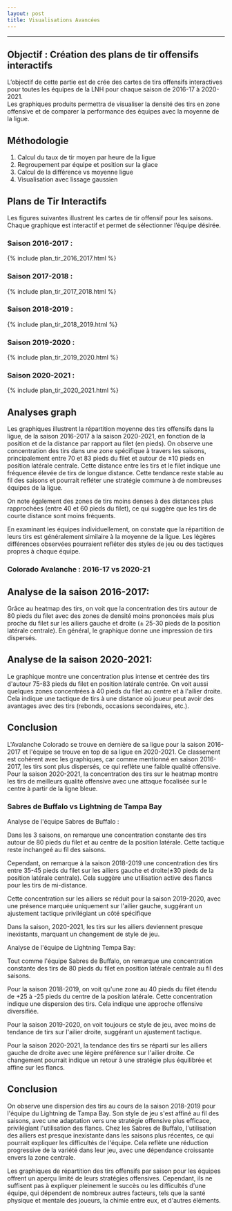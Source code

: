 ```yaml
---
layout: post
title: Visualisations Avancées
---
```


---
## Objectif  : Création des plans de tir offensifs interactifs

L’objectif de cette partie est de crée des cartes de tirs offensifs interactives pour toutes les équipes de la LNH pour chaque saison de 2016-17 à 2020-2021.  
Les graphiques produits permettra de visualiser la densité des tirs en zone offensive et de comparer la performance des équipes avec la moyenne de la ligue.

## Méthodologie

1. Calcul du taux de tir moyen par heure de la ligue
2. Regroupement par équipe et position sur la glace
3. Calcul de la différence vs moyenne ligue
4. Visualisation avec lissage gaussien

## Plans de Tir Interactifs
Les figures suivantes illustrent les cartes de tir offensif pour les saisons.  
Chaque graphique est interactif et permet de sélectionner l’équipe désirée.

### Saison 2016-2017 :
{% include plan_tir_2016_2017.html %}

### Saison 2017-2018 :
{% include plan_tir_2017_2018.html %}

### Saison 2018-2019 :
{% include plan_tir_2018_2019.html %}

### Saison 2019-2020 :
{% include plan_tir_2019_2020.html %}

### Saison 2020-2021 :
{% include plan_tir_2020_2021.html %}

## Analyses graph
Les graphiques illustrent la répartition moyenne des tirs offensifs dans la ligue, de la saison 2016-2017 à la saison 2020-2021, en fonction de la position et de la distance par rapport au filet (en pieds). On observe une concentration des tirs dans une zone spécifique à travers les saisons, principalement entre 70 et 83 pieds du filet et autour de ±10 pieds en position latérale centrale. Cette distance entre les tirs et le filet indique une fréquence élevée de tirs de longue distance. Cette tendance reste stable au fil des saisons et pourrait refléter une stratégie commune à de nombreuses équipes de la ligue.

On note également des zones de tirs moins denses à des distances plus rapprochées (entre 40 et 60 pieds du filet), ce qui suggère que les tirs de courte distance sont moins fréquents.

En examinant les équipes individuellement, on constate que la répartition de leurs tirs est généralement similaire à la moyenne de la ligue. Les légères différences observées pourraient refléter des styles de jeu ou des tactiques propres à chaque équipe.
### Colorado Avalanche : 2016-17 vs 2020-21

## Analyse de la saison 2016-2017:

 Grâce au heatmap des tirs, on voit que la concentration des tirs autour de 80 pieds du filet avec des zones de densité moins prononcées mais plus proche du filet sur les ailiers gauche et droite (± 25-30 pieds de la position latérale centrale). En général, le graphique donne une impression de tirs dispersés.

## Analyse de la saison 2020-2021:

Le graphique montre une concentration plus intense et centrée des tirs d'autour 75-83 pieds du filet en position latérale centrée. On voit aussi quelques zones concentrées à 40 pieds du filet au centre et à l'ailier droite. Cela indique une tactique de tirs à une distance où joueur peut avoir des avantages avec des tirs (rebonds, occasions secondaires, etc.). 

## Conclusion
L'Avalanche Colorado se trouve en dernière de sa ligue pour la saison 2016-2017 et l'équipe se trouve en top de sa ligue en 2020-2021. Ce classement est cohérent avec les graphiques, car comme mentionné en saison 2016-2017, les tirs sont plus dispersés, ce qui reflète une faible qualité offensive. Pour la saison 2020-2021, la concentration des tirs sur le heatmap montre les tirs de meilleurs qualité offensive avec une attaque focalisée sur le centre à partir de la ligne bleue.

### Sabres de Buffalo vs Lightning de Tampa Bay
Analyse de l'équipe Sabres de Buffalo :

Dans les 3 saisons, on remarque une concentration constante des tirs autour de 80 pieds du filet et au centre de la position latérale. Cette tactique reste inchangeé au fil des saisons. 

Cependant, on remarque à la saison 2018-2019 une concentration des tirs entre 35-45 pieds du filet sur les ailiers gauche et droite(±30 pieds de la position latérale centrale). Cela suggère une utilisation active des flancs pour les tirs de mi-distance.


Cette concentration sur les ailiers se réduit pour la saison 2019-2020, avec une présence marquée uniquement sur l'ailier gauche, suggérant un ajustement tactique privilégiant un côté spécifique


 Dans la saison, 2020-2021, les tirs sur les ailiers deviennent presque inexistants, marquant un changement de style de jeu.


 Analyse de l'équipe de Lightning Tempa Bay:

Tout comme l'équipe Sabres de Buffalo, on remarque une concentration constante des tirs de 80 pieds du filet en position latérale centrale au fil des saisons.

Pour la saison 2018-2019, on voit qu'une zone au 40 pieds du filet étendu de +25 à -25 pieds du centre de la position latérale. Cette concentration indique une dispersion des tirs. Cela indique une approche offensive diversifiée.

Pour la saison 2019-2020, on voit toujours ce style de jeu, avec moins de tendance de tirs sur l'ailier droite, suggérant un ajustement tactique.

Pour la saison 2020-2021, la tendance des tirs se réparti sur les ailiers gauche de droite avec une légère préférence sur l'ailier droite. Ce changement pourrait indique un retour à une stratégie plus équilibrée et affine sur les flancs. 

## Conclusion
On observe une dispersion des tirs au cours de la saison 2018-2019 pour l'équipe du Lightning de Tampa Bay. Son style de jeu s'est affiné au fil des saisons, avec une adaptation vers une stratégie offensive plus efficace, privilégiant l'utilisation des flancs. Chez les Sabres de Buffalo, l'utilisation des ailiers est presque inexistante dans les saisons plus récentes, ce qui pourrait expliquer les difficultés de l'équipe. Cela reflète une réduction progressive de la variété dans leur jeu, avec une dépendance croissante envers la zone centrale.

Les graphiques de répartition des tirs offensifs par saison pour les équipes offrent un aperçu limité de leurs stratégies offensives. Cependant, ils ne suffisent pas à expliquer pleinement le succès ou les difficultés d'une équipe, qui dépendent de nombreux autres facteurs, tels que la santé physique et mentale des joueurs, la chimie entre eux, et d'autres éléments.


